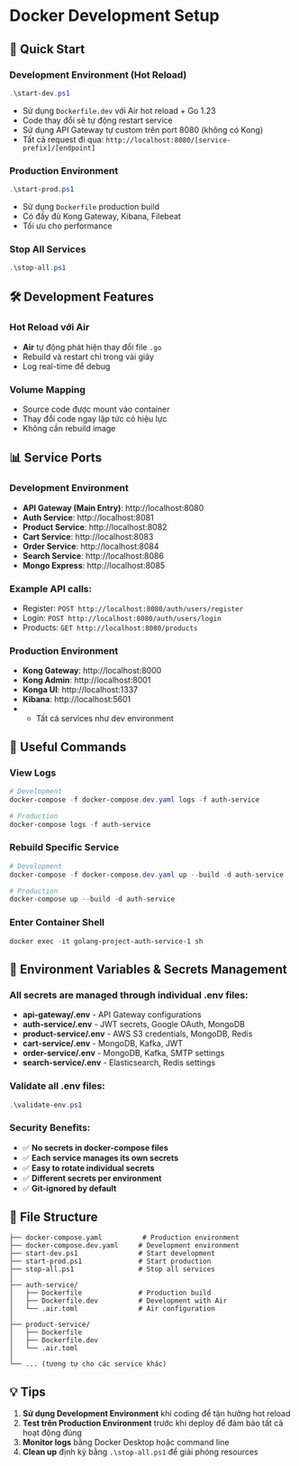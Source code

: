 # Docker Development Setup

## 🚀 Quick Start

### Development Environment (Hot Reload)
```powershell
.\start-dev.ps1
```
- Sử dụng `Dockerfile.dev` với Air hot reload + Go 1.23
- Code thay đổi sẽ tự động restart service
- Sử dụng API Gateway tự custom trên port 8080 (không có Kong)
- Tất cả request đi qua: `http://localhost:8080/[service-prefix]/[endpoint]`

### Production Environment
```powershell
.\start-prod.ps1
```
- Sử dụng `Dockerfile` production build
- Có đầy đủ Kong Gateway, Kibana, Filebeat
- Tối ưu cho performance

### Stop All Services
```powershell
.\stop-all.ps1
```

## 🛠️ Development Features

### Hot Reload với Air
- **Air** tự động phát hiện thay đổi file `.go`
- Rebuild và restart chỉ trong vài giây
- Log real-time để debug

### Volume Mapping
- Source code được mount vào container
- Thay đổi code ngay lập tức có hiệu lực
- Không cần rebuild image

## 📊 Service Ports

### Development Environment
- **API Gateway (Main Entry)**: http://localhost:8080
- **Auth Service**: http://localhost:8081  
- **Product Service**: http://localhost:8082
- **Cart Service**: http://localhost:8083
- **Order Service**: http://localhost:8084
- **Search Service**: http://localhost:8086
- **Mongo Express**: http://localhost:8085

### Example API calls:
- Register: `POST http://localhost:8080/auth/users/register`
- Login: `POST http://localhost:8080/auth/users/login`
- Products: `GET http://localhost:8080/products`

### Production Environment
- **Kong Gateway**: http://localhost:8000
- **Kong Admin**: http://localhost:8001
- **Konga UI**: http://localhost:1337
- **Kibana**: http://localhost:5601
- + Tất cả services như dev environment

## 🔧 Useful Commands

### View Logs
```powershell
# Development
docker-compose -f docker-compose.dev.yaml logs -f auth-service

# Production
docker-compose logs -f auth-service
```

### Rebuild Specific Service
```powershell
# Development
docker-compose -f docker-compose.dev.yaml up --build -d auth-service

# Production
docker-compose up --build -d auth-service
```

### Enter Container Shell
```powershell
docker exec -it golang-project-auth-service-1 sh
```

## 🔐 **Environment Variables & Secrets Management**

### All secrets are managed through individual .env files:
- **api-gateway/.env** - API Gateway configurations
- **auth-service/.env** - JWT secrets, Google OAuth, MongoDB
- **product-service/.env** - AWS S3 credentials, MongoDB, Redis
- **cart-service/.env** - MongoDB, Kafka, JWT
- **order-service/.env** - MongoDB, Kafka, SMTP settings
- **search-service/.env** - Elasticsearch, Redis settings

### Validate all .env files:
```powershell
.\validate-env.ps1
```

### Security Benefits:
- ✅ **No secrets in docker-compose files**
- ✅ **Each service manages its own secrets**
- ✅ **Easy to rotate individual secrets**
- ✅ **Different secrets per environment**
- ✅ **Git-ignored by default**

## 📁 File Structure

```
├── docker-compose.yaml          # Production environment
├── docker-compose.dev.yaml     # Development environment
├── start-dev.ps1               # Start development
├── start-prod.ps1              # Start production
├── stop-all.ps1                # Stop all services
│
├── auth-service/
│   ├── Dockerfile              # Production build
│   ├── Dockerfile.dev          # Development with Air
│   └── .air.toml               # Air configuration
│
├── product-service/
│   ├── Dockerfile
│   ├── Dockerfile.dev
│   └── .air.toml
│
└── ... (tương tự cho các service khác)
```

## 💡 Tips

1. **Sử dụng Development Environment** khi coding để tận hưởng hot reload
2. **Test trên Production Environment** trước khi deploy để đảm bảo tất cả hoạt động đúng
3. **Monitor logs** bằng Docker Desktop hoặc command line
4. **Clean up** định kỳ bằng `.\stop-all.ps1` để giải phóng resources
